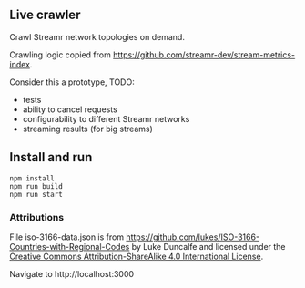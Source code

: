 ## Live crawler

Crawl Streamr network topologies on demand.

Crawling logic copied from https://github.com/streamr-dev/stream-metrics-index.

Consider this a prototype, TODO:
- tests
- ability to cancel requests
- configurability to different Streamr networks
- streaming results (for big streams)

## Install and run
```shell
npm install
npm run build
npm run start
```

### Attributions

File iso-3166-data.json is from https://github.com/lukes/ISO-3166-Countries-with-Regional-Codes by
Luke Duncalfe and licensed under the [Creative Commons Attribution-ShareAlike 4.0 International License](https://creativecommons.org/licenses/by-sa/4.0/).

Navigate to http://localhost:3000

